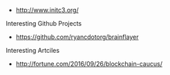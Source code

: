 


* http://www.initc3.org/

Interesting Github Projects
* https://github.com/ryancdotorg/brainflayer


Interesting Artciles
* http://fortune.com/2016/09/26/blockchain-caucus/
